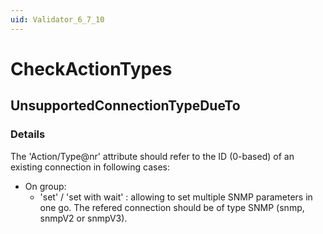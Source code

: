 ```yaml
---
uid: Validator_6_7_10
---
```


# CheckActionTypes

## UnsupportedConnectionTypeDueTo

<!-- Description, Properties, ... sections are auto-generated. -->
<!-- REPLACE ME AUTO-GENERATION -->

### Details

The 'Action/Type@nr' attribute should refer to the ID (0-based) of an existing connection in following cases:
- On group:
    - 'set' / 'set with wait' : allowing to set multiple SNMP parameters in one go. The refered connection should be of type SNMP (snmp, snmpV2 or snmpV3).

<!-- Uncomment to add example code -->
<!--### Example code-->
